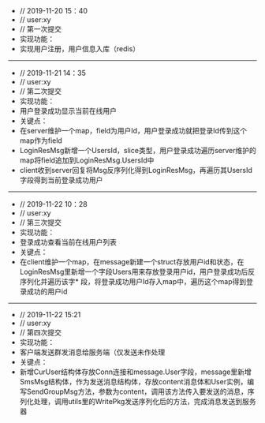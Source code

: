 * // 2019-11-20 15：40 
* // user:xy
* // 第一次提交
* 实现功能：
* 实现用户注册，用户信息入库（redis）

---
* // 2019-11-21 14：35 
* // user:xy
* // 第二次提交
* 实现功能：
* 用户登录成功显示当前在线用户
* 关键点：
* 在server维护一个map，field为用户Id，用户登录成功就把登录Id传到这个map作为field
* LoginResMsg新增一个UsersId，slice类型，用户登录成功遍历server维护的map将field追加到LoginResMsg.UsersId中
* client收到server回复将Msg反序列化得到LoginResMsg，再遍历其UsersId字段得到当前登录成功用户

---
* // 2019-11-22 10：28
* // user:xy
* // 第三次提交
* 实现功能：
* 登录成功查看当前在线用户列表
* 关键点：
* 在client维护一个map，在message新建一个struct存放用户id和状态，在LoginResMsg里新增一个字段Users用来存放登录用户id，用户登录成功后反序列化并遍历该字* 段，将登录成功用户Id存入map中，遍历这个map得到登录成功的用户id

---
* // 2019-11-22 15:21
* // user:xy
* // 第四次提交
* 实现功能：
* 客户端发送群发消息给服务端（仅发送未作处理
* 关键点：
* 新增CurUser结构体存放Conn连接和message.User字段，message里新增SmsMsg结构体，作为发送消息结构体，存放content消息体和User实例，编写SendGroupMsg方法，参数为content，调用该方法传入要发送的消息，序列化处理，调用utils里的WritePkg发送序列化后的方法，完成消息发送到服务器

